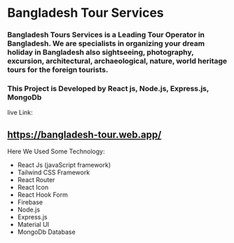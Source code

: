 # Bangladesh Tour Services
### Bangladesh Tours Services is a Leading Tour Operator in Bangladesh. We are specialists in organizing your dream holiday in Bangladesh also sightseeing, photography, excursion, architectural, archaeological, nature, world heritage tours for the foreign tourists.

### This Project is Developed by React js, Node.js, Express.js, MongoDb

live Link: 
## https://bangladesh-tour.web.app/


Here We Used Some Technology: 

- React Js (javaScript framework)
- Tailwind CSS Framework
- React Router
- React Icon
- React Hook Form
- Firebase 
- Node.js
- Express.js
- Material UI
- MongoDb Database

